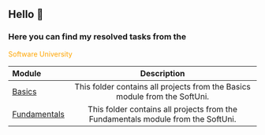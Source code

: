 ## Hello :wave:

### Here you can find my resolved tasks from the
<span style="color:orange">
Software University
</span>

| Module      | Description |
| :---        |    :----:   |
| [Basics](https://github.com/Runador/SotfUni/tree/main/Basics)      | This folder contains all projects from the Basics module from the SoftUni. |
| [Fundamentals](https://github.com/Runador/SotfUni/tree/main/Fundamentals)   | This folder contains all projects from the Fundamentals module from the SoftUni. |


